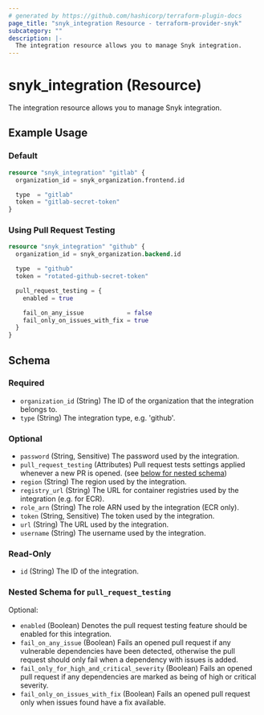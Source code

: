 ```yaml
---
# generated by https://github.com/hashicorp/terraform-plugin-docs
page_title: "snyk_integration Resource - terraform-provider-snyk"
subcategory: ""
description: |-
  The integration resource allows you to manage Snyk integration.
---
```


# snyk_integration (Resource)

The integration resource allows you to manage Snyk integration.

## Example Usage

### Default

```terraform
resource "snyk_integration" "gitlab" {
  organization_id = snyk_organization.frontend.id

  type  = "gitlab"
  token = "gitlab-secret-token"
}
```

### Using Pull Request Testing

```terraform
resource "snyk_integration" "github" {
  organization_id = snyk_organization.backend.id

  type  = "github"
  token = "rotated-github-secret-token"

  pull_request_testing = {
    enabled = true

    fail_on_any_issue            = false
    fail_only_on_issues_with_fix = true
  }
}
```

<!-- schema generated by tfplugindocs -->
## Schema

### Required

- `organization_id` (String) The ID of the organization that the integration belongs to.
- `type` (String) The integration type, e.g. 'github'.

### Optional

- `password` (String, Sensitive) The password used by the integration.
- `pull_request_testing` (Attributes) Pull request tests settings applied whenever a new PR is opened. (see [below for nested schema](#nestedatt--pull_request_testing))
- `region` (String) The region used by the integration.
- `registry_url` (String) The URL for container registries used by the integration (e.g. for ECR).
- `role_arn` (String) The role ARN used by the integration (ECR only).
- `token` (String, Sensitive) The token used by the integration.
- `url` (String) The URL used by the integration.
- `username` (String) The username used by the integration.

### Read-Only

- `id` (String) The ID of the integration.

<a id="nestedatt--pull_request_testing"></a>
### Nested Schema for `pull_request_testing`

Optional:

- `enabled` (Boolean) Denotes the pull request testing feature should be enabled for this integration.
- `fail_on_any_issue` (Boolean) Fails an opened pull request if any vulnerable dependencies have been detected, otherwise the pull request should only fail when a dependency with issues is added.
- `fail_only_for_high_and_critical_severity` (Boolean) Fails an opened pull request if any dependencies are marked as being of high or critical severity.
- `fail_only_on_issues_with_fix` (Boolean) Fails an opened pull request only when issues found have a fix available.

